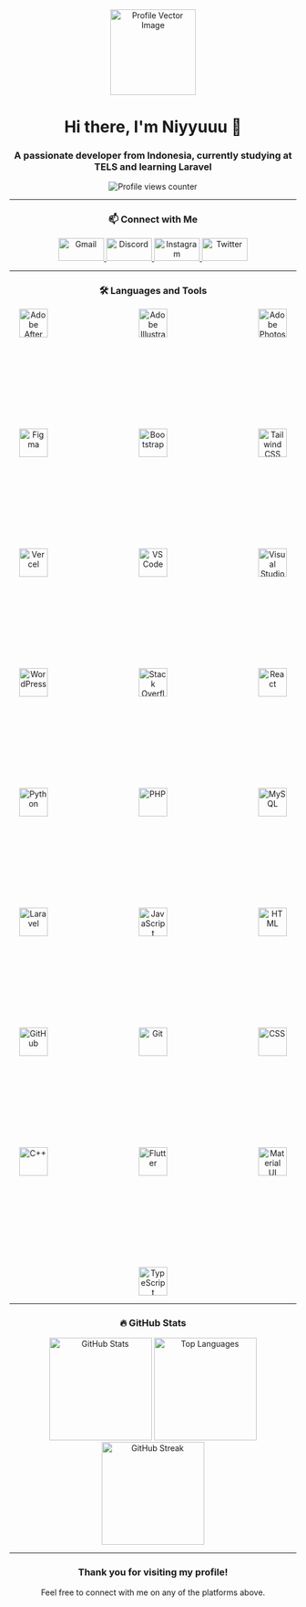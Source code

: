<div align="center">
  <img height="150" src="https://i.postimg.cc/BQ8GBXcB/Vector.png" alt="Profile Vector Image" />
</div>

<h1 align="center">Hi there, I'm Niyyuuu 👋</h1>
<h3 align="center">A passionate developer from Indonesia, currently studying at TELS and learning Laravel</h3>

<div align="center">
  <img src="https://komarev.com/ghpvc/?username=niyyuuu&label=Profile%20views&color=0e75b6&style=flat" alt="Profile views counter" />
</div>

---

<h3 align="center">📫 Connect with Me</h3>

<p align="center">
  <a href="mailto:niyyuuuu@gmail.com" target="_blank">
    <img src="https://raw.githubusercontent.com/maurodesouza/profile-readme-generator/master/src/assets/icons/social/gmail/default.svg" width="80" height="40" alt="Gmail" />
  </a>
  <a href="https://discordapp.com/users/692400093525049396" target="_blank">
    <img src="https://raw.githubusercontent.com/maurodesouza/profile-readme-generator/master/src/assets/icons/social/discord/default.svg" width="80" height="40" alt="Discord" />
  </a>
  <a href="https://instagram.com/niyyuuuu" target="_blank">
    <img src="https://raw.githubusercontent.com/maurodesouza/profile-readme-generator/master/src/assets/icons/social/instagram/default.svg" width="80" height="40" alt="Instagram" />
  </a>
  <a href="https://twitter.com/Niyyuuuuu" target="_blank">
    <img src="https://raw.githubusercontent.com/maurodesouza/profile-readme-generator/master/src/assets/icons/social/twitter/default.svg" width="80" height="40" alt="Twitter" />
  </a>
</p>

---

<h3 align="center">🛠 Languages and Tools</h3>

<div align="center" style="display: flex; flex-wrap: wrap; justify-content: center; gap: 10rem;">
  <img src="https://skillicons.dev/icons?i=ae" height="50" alt="Adobe After Effects" />
  <img src="https://skillicons.dev/icons?i=ai" height="50" alt="Adobe Illustrator" />
  <img src="https://skillicons.dev/icons?i=ps" height="50" alt="Adobe Photoshop" />
  <img src="https://skillicons.dev/icons?i=figma" height="50" alt="Figma" />
  <img src="https://skillicons.dev/icons?i=bootstrap" height="50" alt="Bootstrap" />
  <img src="https://skillicons.dev/icons?i=tailwind" height="50" alt="Tailwind CSS" />
  <img src="https://skillicons.dev/icons?i=vercel" height="50" alt="Vercel" />
  <img src="https://skillicons.dev/icons?i=vscode" height="50" alt="VS Code" />
  <img src="https://skillicons.dev/icons?i=visualstudio" height="50" alt="Visual Studio" />
  <img src="https://skillicons.dev/icons?i=wordpress" height="50" alt="WordPress" />
  <img src="https://skillicons.dev/icons?i=stackoverflow" height="50" alt="Stack Overflow" />
  <img src="https://skillicons.dev/icons?i=react" height="50" alt="React" />
  <img src="https://skillicons.dev/icons?i=py" height="50" alt="Python" />
  <img src="https://skillicons.dev/icons?i=php" height="50" alt="PHP" />
  <img src="https://skillicons.dev/icons?i=mysql" height="50" alt="MySQL" />
  <img src="https://skillicons.dev/icons?i=laravel" height="50" alt="Laravel" />
  <img src="https://skillicons.dev/icons?i=js" height="50" alt="JavaScript" />
  <img src="https://skillicons.dev/icons?i=html" height="50" alt="HTML" />
  <img src="https://skillicons.dev/icons?i=github" height="50" alt="GitHub" />
  <img src="https://skillicons.dev/icons?i=git" height="50" alt="Git" />
  <img src="https://skillicons.dev/icons?i=css" height="50" alt="CSS" />
  <img src="https://skillicons.dev/icons?i=cpp" height="50" alt="C++" />
  <img src="https://skillicons.dev/icons?i=flutter" height="50" alt="Flutter" />
  <img src="https://skillicons.dev/icons?i=materialui" height="50" alt="Material UI" />
  <img src="https://skillicons.dev/icons?i=ts" height="50" alt="TypeScript" />
</div>

---

<h3 align="center">🔥 GitHub Stats</h3>

<div align="center">
  <img src="https://github-readme-stats.vercel.app/api?username=niyyuuu&show_icons=true&theme=radical" height="180" alt="GitHub Stats" />
  <img src="https://github-readme-stats.vercel.app/api/top-langs/?username=niyyuuu&layout=compact&theme=radical" height="180" alt="Top Languages" />
  <img src="https://streak-stats.demolab.com/?user=niyyuuu&theme=radical" height="180" alt="GitHub Streak" />
</div>

---

<h3 align="center">Thank you for visiting my profile!</h3>

<p align="center">Feel free to connect with me on any of the platforms above.</p>
